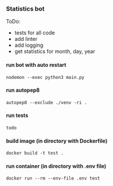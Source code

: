 ### Statistics bot

ToDo:
- tests for all code
- add linter
- add logging
- get statistics for month, day, year

#### run bot with auto restart

`nodemon --exec python3 main.py`

#### run autopep8

`autopep8 --exclude ./venv -ri .`

#### run tests

`todo`

#### build image (in directory with Dockerfile)

`docker build -t test .`

#### run container (in directory with .env file)

`docker run --rm --env-file .env test`
